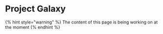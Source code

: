 # Project Galaxy

{% hint style="warning" %}
The content of this page is being working on at the moment
{% endhint %}
